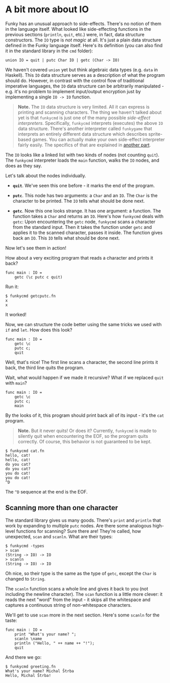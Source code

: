 # A bit more about IO

Funky has an unusual approach to side-effects. There's no notion of them in the language itself. What looked like side-effecting functions in the previous sections (`println`, `quit`, etc.) were, in fact, data structure constructors. The `IO` type is _not magic_ at all. It's just a plain data structure defined in the Funky language itself. Here's its definition (you can also find it in the standard library in the `cmd` folder):

```funky
union IO = quit | putc Char IO | getc (Char -> IO)
```

We haven't covered `union` yet but think algebraic data types (e.g. `data` in Haskell). This `IO` data structure serves as a description of what the program should do. However, in contrast with the control flow of traditional imperative languages, the `IO` data structure can be arbitrarily manipulated - e.g. it's no problem to implement input/output encryption just by implementing a single `IO -> IO` function.

> **Note.** The `IO` data structure is very limited. All it can express is printing and scanning characters. The thing we haven't talked about yet is that `funkycmd` is just one of the many possible _side-effect interpreters_. Specifically, `funkycmd` interprets (executes) the above `IO` data structure. There's another interpreter called `funkygame` that interprets an entirely different data structure which describes sprite-based games. You can actually make your own side-effect interpreter fairly easily. The specifics of that are explained in [another part](4-3-building-an-own-side-effect-interpreter.md).

The `IO` looks like a linked list with two kinds of nodes (not counting `quit`). The `funkycmd` interpreter loads the `main` function, walks the `IO` nodes, and does as they say.

Let's talk about the nodes individually.

- **`quit`**. We've seen this one before - it marks the end of the program.

- **`putc`**. This node has two arguments: a `Char` and an `IO`. The `Char` is the character to be printed. The `IO` tells what should be done next.

- **`getc`**. Now this one looks strange. It has one argument: a function. The function takes a `Char` and returns an `IO`. Here's how `funkycmd` deals with `getc`: Upon encountering the `getc` node, `funkycmd` scans a character from the standard input. Then it takes the function under `getc` and applies it to the scanned character, passes it inside. The function gives back an `IO`. This `IO` tells what should be done next.

Now let's see them in action!

How about a very exciting program that reads a character and prints it back?

```funky
func main : IO =
    getc (\c putc c quit)
```

Run it:

```
$ funkycmd getcputc.fn
x
x
```

It worked!

Now, we can structure the code better using the same tricks we used with `if` and `let`. How does this look?

```funky
func main : IO =
    getc \c
    putc c;
    quit
```

Well, that's nice! The first line scans a character, the second line prints it back, the third line quits the program.

Wait, what would happen if we made it recursive? What if we replaced `quit` with `main`?

```funky
func main : IO =
    getc \c
    putc c;
    main
```

By the looks of it, this program should print back all of its input - it's the `cat` program.

> **Note.** But it never quits! Or does it? Currently, `funkycmd` is made to silently quit when encountering the EOF, so the program quits correctly. Of course, this behavior is not guaranteed to be kept.

```funky
$ funkycmd cat.fn
hello, cat!
hello, cat!
do you cat?
do you cat?
you do cat!
you do cat!
^D
```

The `^D` sequence at the end is the EOF.

## Scanning more than one character

The standard library gives us many goods. There's `print` and `println` that work by expanding to multiple `putc` nodes. Are there some analogous high-level functions for scanning? Sure there are! They're called, how unexpected, `scan` and `scanln`. What are their types:

```
$ funkycmd -types
> scan
(String -> IO) -> IO
> scanln
(String -> IO) -> IO
```

Oh nice, so their type is the same as the type of `getc`, except the `Char` is changed to `String`.

The `scanln` function scans a whole line and gives it back to you (not including the newline character). The `scan` function is a little more clever: it reads the next "word" from the input - it skips all the whitespace and captures a continuous string of non-whitespace characters.

We'll get to use `scan` more in the next section. Here's some `scanln` for the taste:

```funky
func main : IO =
    print "What's your name? ";
    scanln \name
    println ("Hello, " ++ name ++ "!");
    quit
```

And there we go:

```
$ funkycmd greeting.fn
What's your name? Michal Štrba
Hello, Michal Štrba!
```
